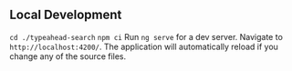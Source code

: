 ## Local Development
 `cd ./typeahead-search`
 `npm ci`
Run `ng serve` for a dev server. Navigate to `http://localhost:4200/`. The application will automatically reload if you change any of the source files.
